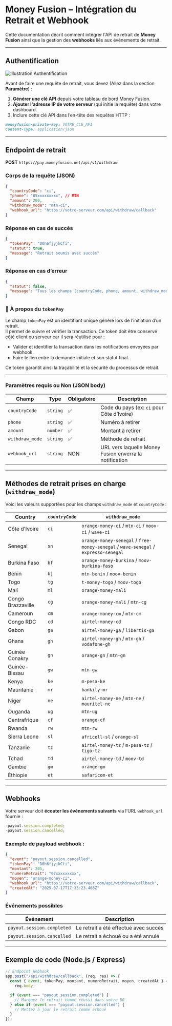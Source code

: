 # Money Fusion – Intégration du Retrait et Webhook

Cette documentation décrit comment intégrer l'API de retrait de **Money Fusion** ainsi que la gestion des **webhooks** liés aux événements de retrait.

---

## Authentification

![Illustration Authentification](https://sc-digital.nyc3.cdn.digitaloceanspaces.com/sc-digital/images/1753185228523-api_key_docs.png)

Avant de faire une requête de retrait, vous devez (Allez dans la section **Paramètre**) :

1. **Générer une clé API** depuis votre tableau de bord Money Fusion.
2. **Ajouter l'adresse IP de votre serveur** (qui initie la requête) dans votre dashboard.
3. Inclure cette clé API dans l’en-tête des requêtes HTTP :

```md
moneyfusion-private-key: VOTRE_CLE_API
Content-Type: application/json
```

---

## Endpoint de retrait

**POST** `https://pay.moneyfusion.net/api/v1/withdraw`

### Corps de la requête (JSON)

```json
{
  "countryCode": "ci",
  "phone": "05xxxxxxxxx", // MTN
  "amount": 200,
  "withdraw_mode": "mtn-ci",
  "webhook_url": "https://votre-serveur.com/api/withdraw/callback"
}
```

### Réponse en cas de succès

```json
{
  "tokenPay": "D0h6fjyjkCfi",
  "statut": true,
  "message": "Retrait soumis avec succès"
}
```

### Réponse en cas d’erreur

```json
{
  "statut": false,
  "message": "Tous les champs (countryCode, phone, amount, withdraw_mode) sont requis."
}
```

### 🔐 À propos du `tokenPay`

Le champ `tokenPay` est un identifiant unique généré lors de l’initiation d’un retrait.  
Il permet de suivre et vérifier la transaction. Ce token doit être conservé côté client ou serveur car il sera réutilisé pour :

- Valider et identifier la transaction dans les notifications envoyées par webhook.
- Faire le lien entre la demande initiale et son statut final.

Ce token garantit ainsi la traçabilité et la sécurité du processus de retrait.

---

### Paramètres requis ou Non (JSON body)

| Champ           | Type     | Obligatoire | Description                                            |
| --------------- | -------- | ----------- | ------------------------------------------------------ |
| `countryCode`   | `string` | ✅          | Code du pays (ex: `ci` pour Côte d’Ivoire)             |
| `phone`         | `string` | ✅          | Numéro à retirer                                       |
| `amount`        | `number` | ✅          | Montant à retirer                                      |
| `withdraw_mode` | `string` | ✅          | Méthode de retrait                                     |
| `webhook_url`   | `string` | NON         | URL vers laquelle Money Fusion enverra la notification |

---

## Méthodes de retrait prises en charge (`withdraw_mode`)

Voici les valeurs supportées pour les champs `withdraw_mode` et `countryCode` :

| Country           | `countryCode` | `withdraw_mode`                                                                     |
| ----------------- | ------------- | ----------------------------------------------------------------------------------- |
| Côte d'Ivoire     | `ci`          | `orange-money-ci` / `mtn-ci` / `moov-ci` / `wave-ci`                                |
| Senegal           | `sn`          | `orange-money-senegal` / `free-money-senegal` / `wave-senegal` / `expresso-senegal` |
| Burkina Faso      | `bf`          | `orange-money-burkina` / `moov-burkina-faso`                                        |
| Benin             | `bj`          | `mtn-benin` / `moov-benin`                                                          |
| Togo              | `tg`          | `t-money-togo` / `moov-togo`                                                        |
| Mali              | `ml`          | `orange-money-mali`                                                                 |
| Congo Brazzaville | `cg`          | `orange-money-mali` / `mtn-cg`                                                      |
| Cameroun          | `cm`          | `orange-money-cm` / `mtn-cm`                                                        |
| Congo RDC         | `cd`          | `airtel-money-cd`                                                                   |
| Gabon             | `ga`          | `airtel-money-ga` / `libertis-ga`                                                   |
| Ghana             | `gh`          | `airtel-money-gh` / `mtn-gh` / `vodafone-gh`                                        |
| Guinée Conakry    | `gn`          | `orange-gn` / `mtn-gn`                                                              |
| Guinée-Bissau     | `gw`          | `mtn-gw`                                                                            |
| Kenya             | `ke`          | `m-pesa-ke`                                                                         |
| Mauritanie        | `mr`          | `bankily-mr`                                                                        |
| Niger             | `ne`          | `airtel-money-ne` / `mtn-ne` / `mauritel-ne`                                        |
| Ouganda           | `ug`          | `mtn-ug`                                                                            |
| Centrafrique      | `cf`          | `orange-cf`                                                                         |
| Rwanda            | `rw`          | `mtn-rw`                                                                            |
| Sierra Leone      | `sl`          | `africell-sl` / `orange-sl`                                                         |
| Tanzanie          | `tz`          | `airtel-money-tz` / `m-pesa-tz` / `tigo-tz`                                         |
| Tchad             | `td`          | `airtel-money-td` / `moov-td`                                                       |
| Gambie            | `gm`          | `orange-gm`                                                                         |
| Éthiopie          | `et`          | `safaricom-et`                                                                      |

---

## Webhooks

Votre serveur doit **écouter les événements suivants** via l’URL `webhook_url` fournie :

```js
-payout.session.completed;
-payout.session.cancelled;
```

### Exemple de payload webhook :

```json
{
  "event": "payout.session.cancelled",
  "tokenPay": "D0h6fjyjkCfi",
  "montant": 205,
  "numeroRetrait": "07xxxxxxxxx",
  "moyen": "orange-money-ci",
  "webhook_url": "https://votre-serveur.com/api/withdraw/callback",
  "createdAt": "2025-07-17T17:35:23.468Z"
}
```

### Événements possibles

| Événement                  | Description                           |
| -------------------------- | ------------------------------------- |
| `payout.session.completed` | Le retrait a été effectué avec succès |
| `payout.session.cancelled` | Le retrait a échoué ou a été annulé   |

---

## Exemple de code (Node.js / Express)

```js
// Endpoint Webhook
app.post("/api/withdraw/callback", (req, res) => {
  const { event, tokenPay, montant, numeroRetrait, moyen, createdAt } =
    req.body;

  if (event === "payout.session.completed") {
    // Marquez le retrait comme réussi dans votre DB
  } else if (event === "payout.session.cancelled") {
    // Mettez à jour le retrait comme échoué
  }
});
```
